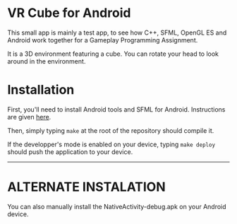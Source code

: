 # VR Cube for Android
This small app is mainly a test app, to see how C++, SFML, OpenGL ES and
Android work together for a Gameplay Programming Assignment.

It is a 3D environment featuring a cube. You can rotate your head to look around in the environment.

# Installation
First, you'll need to install Android tools and SFML for Android. Instructions
are given
[here](https://github.com/keenanMcentee/GPProject2-AndroidVr/wiki/SFML-for-Android).

Then, simply typing `make` at the root of the repository should compile it.

If the developper's mode is enabled on your device, typing `make deploy` should
push the application to your device.

----------------------------------------------------------------------------------------------------
# ALTERNATE INSTALATION
You can also manually install the NativeActivity-debug.apk on your Android device.
